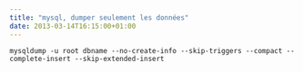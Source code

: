 ```yaml
---
title: "mysql, dumper seulement les données"
date: 2013-03-14T16:15:00+01:00
---
```


```
mysqldump -u root dbname --no-create-info --skip-triggers --compact --complete-insert --skip-extended-insert
```

<div style="height: 0; overflow: hidden;">mysqldump -u root dbname --no-create-info --skip-triggers --compact --complete-insert --skip-extended-insert</div>
